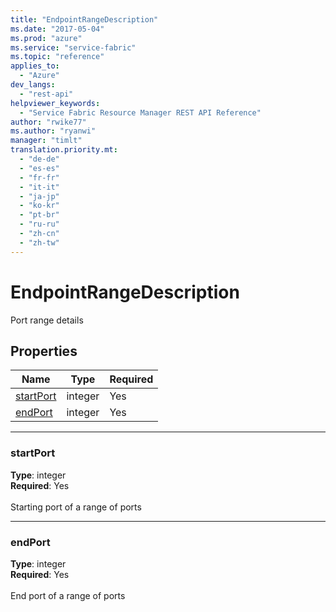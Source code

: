 ```yaml
---
title: "EndpointRangeDescription"
ms.date: "2017-05-04"
ms.prod: "azure"
ms.service: "service-fabric"
ms.topic: "reference"
applies_to: 
  - "Azure"
dev_langs: 
  - "rest-api"
helpviewer_keywords: 
  - "Service Fabric Resource Manager REST API Reference"
author: "rwike77"
ms.author: "ryanwi"
manager: "timlt"
translation.priority.mt: 
  - "de-de"
  - "es-es"
  - "fr-fr"
  - "it-it"
  - "ja-jp"
  - "ko-kr"
  - "pt-br"
  - "ru-ru"
  - "zh-cn"
  - "zh-tw"
---
```

# EndpointRangeDescription

Port range details

## Properties
| Name | Type | Required |
| --- | --- | --- |
| [startPort](#startport) | integer | Yes |
| [endPort](#endport) | integer | Yes |

____
### startPort
__Type__: integer <br/>
__Required__: Yes<br/>
<br/>
Starting port of a range of ports

____
### endPort
__Type__: integer <br/>
__Required__: Yes<br/>
<br/>
End port of a range of ports
